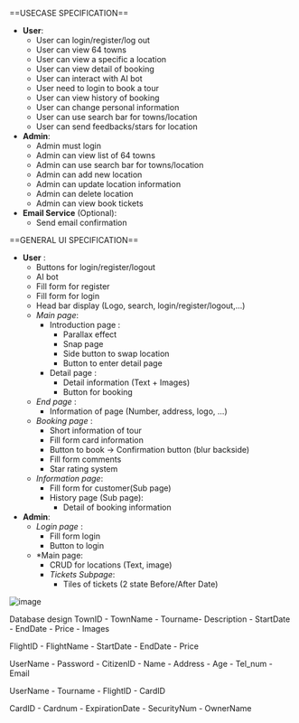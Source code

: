 ==USECASE SPECIFICATION==
- **User**:
	- User can login/register/log out
	- User can view 64 towns
	- User can view a specific a location
	- User can view detail of booking
	- User can interact with AI bot
	- User need to login to book a tour
	- User can view history of booking
	- User can change personal information
	- User can use search bar for towns/location
	- User can send feedbacks/stars for location
- **Admin**:
	- Admin must login
	- Admin can view list of 64 towns
	- Admin can use search bar for towns/location
	- Admin can add new location
	- Admin can update location information
	- Admin can delete location
	- Admin can view book tickets
- **Email Service**  (Optional): 
	- Send email confirmation

==GENERAL UI SPECIFICATION==
- **User** : 
	- Buttons for login/register/logout
	- AI bot
	- Fill form for register
	- Fill form for login
	- Head bar display (Logo, search, login/register/logout,...)
	- *Main page*:
		- Introduction page  :
			- Parallax effect
			- Snap page
			- Side button to swap location
			- Button to enter detail page
		- Detail page :
			- Detail information (Text + Images)
			- Button for booking
	- *End page* :
		- Information of page (Number, address, logo, ...)
	- *Booking page* :
		- Short information of tour
		- Fill form card information
		- Button to book -> Confirmation button (blur backside)
		- Fill form comments
		- Star rating system
	- *Information page*:
		- Fill form for customer(Sub page)
		- History page (Sub page):
			- Detail of booking information
- **Admin**:
	- *Login page* : 
		- Fill form login
		- Button to login
	- *Main page:
		- CRUD for locations (Text, image)
		- *Tickets Subpage*:
			- Tiles of tickets (2 state Before/After Date)
 
![image](https://github.com/Tr1ck4/Tour-de-Viet/assets/91774874/cd3c6f49-21f2-4a37-8887-8044cf60286c)

Database design
TownID - TownName - Tourname- Description - StartDate - EndDate - Price - Images

FlightID - FlightName - StartDate - EndDate  - Price 

UserName - Password - CitizenID - Name - Address - Age - Tel_num - Email 

UserName - Tourname  - FlightID - CardID

CardID - Cardnum - ExpirationDate - SecurityNum - OwnerName

